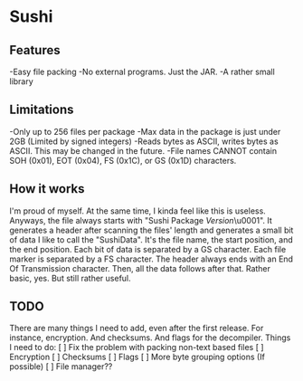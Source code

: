 # Sushi

## Features

-Easy file packing
-No external programs. Just the JAR.
-A rather small library



## Limitations

-Only up to 256 files per package
-Max data in the package is just under 2GB (Limited by signed integers)
-Reads bytes as ASCII, writes bytes as ASCII. This may be changed in the future.
-File names CANNOT contain SOH (0x01), EOT (0x04), FS (0x1C), or GS (0x1D) characters.



## How it works

I'm proud of myself. At the same time, I kinda feel like this is useless. Anyways, the file always starts with "Sushi Package *Version*\u0001". It generates a header after scanning the files' length and generates a small bit of data I like to call the "SushiData". It's the file name, the start position, and the end position. Each bit of data is separated by a GS character. Each file marker is separated by a FS character. The header always ends with an End Of Transmission character. Then, all the data follows after that. Rather basic, yes. But still rather useful.



## TODO

There are many things I need to add, even after the first release. For instance, encryption. And checksums. And flags for the decompiler.
Things I need to do:
[ ] Fix the problem with packing non-text based files
[ ] Encryption
[ ] Checksums
[ ] Flags
[ ] More byte grouping options (If possible)
[ ] File manager??
